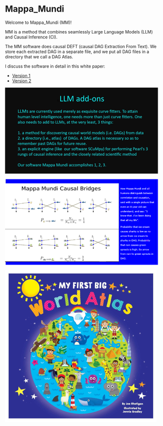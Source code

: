 # Mappa_Mundi

Welcome to Mappa_Mundi (MM)!

MM is a method that combines seamlessly
Large Language Models (LLM)
and Causal Inference (CI).

The MM software does causal DEFT
(causal DAG Extraction From Text).
We store each extracted DAG in a separate file, and we put
all DAG files in a directory
that we call
a DAG Atlas.

I discuss the software in
detail in this white paper: 
* [Version 1](https://github.com/rrtucci/mappa_mundi/blob/master/white_paper/mappa_mundi.pdf)  
* [Version 2](https://github.com/rrtucci/mappa_mundi/blob/master/white_paper/mappa_mundi_V2.pdf)

![LLM add-ons](pics/llm-addons.jpg)

![Mappa Mundi Causal Bridges](https://github.com/rrtucci/mappa_mundi/blob/master/pics/causal-bridges-captioned.png)

![My First Big Atlas](pics/my_first_big_atlas.jpeg)


